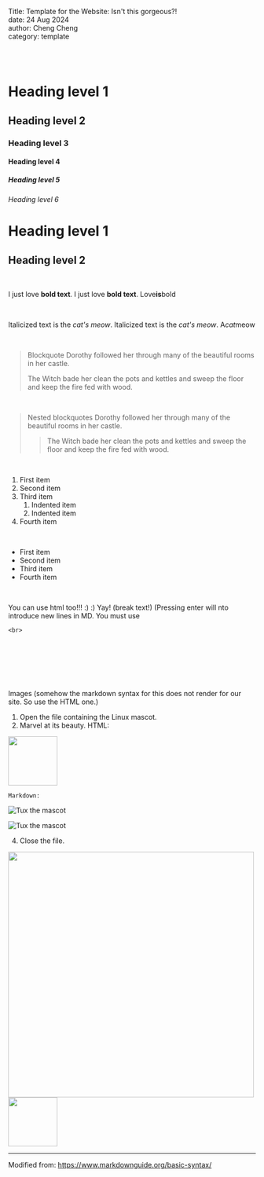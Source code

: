 Title: Template for the Website: Isn't this gorgeous?!  
date: 24 Aug 2024  
author: Cheng Cheng  
category: template  

<br>
<br>

# Heading level 1	
## Heading level 2	
### Heading level 3	
#### Heading level 4	
##### Heading level 5	
###### Heading level 6

Heading level 1
===============
Heading level 2
---------------

<br>

I just love **bold text**.
I just love __bold text__.
Love**is**bold

<br>

Italicized text is the *cat's meow*.
Italicized text is the _cat's meow_.
A*cat*meow

<br>

> Blockquote
> Dorothy followed her through many of the beautiful rooms in her castle.
>
> The Witch bade her clean the pots and kettles and sweep the floor and keep the fire fed with wood.

<br>

> Nested blockquotes
> Dorothy followed her through many of the beautiful rooms in her castle.
>
>> The Witch bade her clean the pots and kettles and sweep the floor and keep the fire fed with wood.

<br>

1. First item
2. Second item
3. Third item
    1. Indented item
    2. Indented item
4. Fourth item

<br>

- First item
- Second item
- Third item
- Fourth item

<br>

You can use html too!!! :) :) Yay! (break text!) (Pressing enter will nto introduce new lines in MD. You must use
````
<br>
````
<br>
<br>
<br>
<br>
<br>

Images (somehow the markdown syntax for this does not render for our site. So use the HTML one.)
1. Open the file containing the Linux mascot.
2. Marvel at its beauty.
    HTML:
   
<img src="/images/tux.jpg" width="100" >

    Markdown:
   
![Tux the mascot](https://odysseyprogramme.github.io/images/tux.jpg)

![Tux the mascot](~/content/images/tux.jpg)

4. Close the file.

<img src="{static}/images/PLANCKS_SgPrelim_2021_Logo_large.png" width="500" />
<img src="{static}/images/tux.jpg" width="100" />

_____________________________________________
Modified from: https://www.markdownguide.org/basic-syntax/

